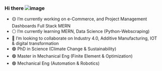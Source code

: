 ### Hi there ![image](https://user-images.githubusercontent.com/75273092/191351734-44df408b-0164-4fea-953a-2588c9a86648.png)
-  🟡 I’m currently working on e-Commerce, and Project Management Dashboards Full Stack MERN
-  ⚪️ I’m currently learning MERN, Data Science (Python-Webscraping)
-  🔵 I’m looking to collaborate on Industry 4.0, Additive Manufacturing, IOT & digital transformation
-  🟢 PhD in Science (Climate Change & Sustainability)
-  🟢 Master in Mechanical Eng (Finite Element & Optimization)
-  🟢 Mechanical Eng (Automation & Robotics)
<!--

-->













